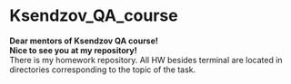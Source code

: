 # Ksendzov_QA_course

**Dear mentors of Ksendzov QA course!**  
**Nice to see you at my repository!**  
There is my homework repository. All HW besides terminal are located in directories corresponding to the topic of the task.
